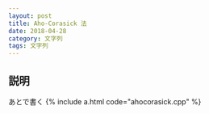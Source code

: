 ```yaml
---
layout: post
title: Aho-Corasick 法
date: 2018-04-28
category: 文字列
tags: 文字列
---
```


## 説明
あとで書く
{% include a.html code="ahocorasick.cpp" %}